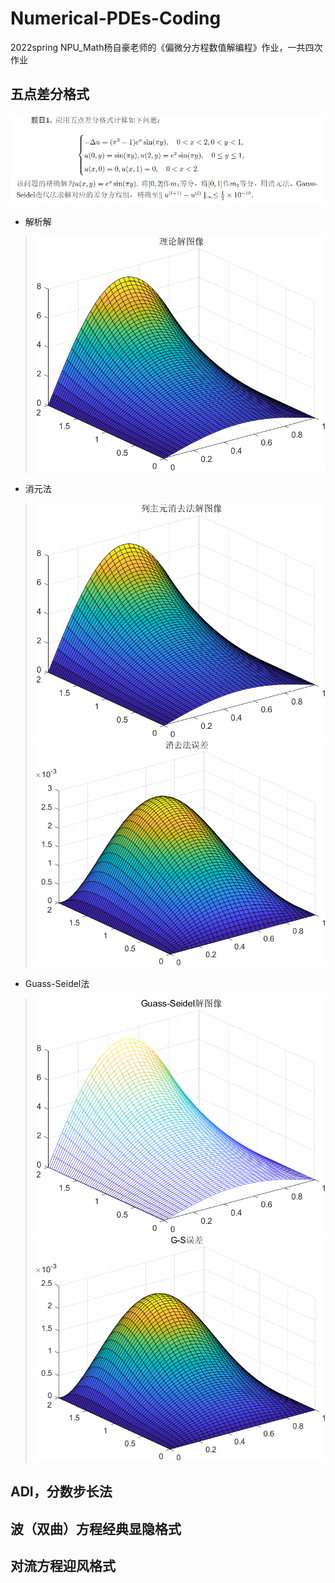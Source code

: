# Numerical-PDEs-Coding
2022spring NPU_Math杨自豪老师的《偏微分方程数值解编程》作业，一共四次作业
## 五点差分格式
![五点差分Possion法](https://raw.githubusercontent.com/Pochestina-zh/Numerical-PDEs-Coding/main/Five-points%20Difference%20Method/5-points%20Difference.jpg)
* 解析解
> ![解析解图像](https://github.com/Pochestina-zh/Numerical-PDEs-Coding/blob/main/Five-points%20Difference%20Method/%E7%90%86%E8%AE%BA%E8%A7%A3%E5%9B%BE%E5%83%8F.png)
* 消元法
> ![消元法解图像](https://raw.githubusercontent.com/Pochestina-zh/Numerical-PDEs-Coding/main/Five-points%20Difference%20Method/%E5%88%97%E4%B8%BB%E5%85%83%E6%B6%88%E5%8E%BB%E6%B3%95%E8%A7%A3%E5%9B%BE%E5%83%8F.png)
> ![消元法误差](https://raw.githubusercontent.com/Pochestina-zh/Numerical-PDEs-Coding/main/Five-points%20Difference%20Method/%E6%B6%88%E5%8E%BB%E6%B3%95%E8%AF%AF%E5%B7%AE.png)
* Guass-Seidel法
> ![G-S解图像](https://raw.githubusercontent.com/Pochestina-zh/Numerical-PDEs-Coding/main/Five-points%20Difference%20Method/Gauss-Seidel%E8%A7%A3%E5%9B%BE%E5%83%8F.png)
> ![G-S误差](https://raw.githubusercontent.com/Pochestina-zh/Numerical-PDEs-Coding/main/Five-points%20Difference%20Method/G-S%E8%AF%AF%E5%B7%AE.png)

## ADI，分数步长法

## 波（双曲）方程经典显隐格式

## 对流方程迎风格式
